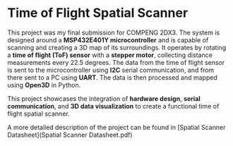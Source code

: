 # Time of Flight Spatial Scanner

This project was my final submission for COMPENG 2DX3. The system is designed around a **MSP432E401Y microcontroller** and is capable of scanning and creating a 3D map of its surroundings. It operates by rotating a **time of flight (ToF) sensor** with a **stepper motor**, collecting distance measurements every 22.5 degrees. The data from the time of flight sensor is sent to the microcontroller using **I2C** serial communication, and from there sent to a PC using **UART**. The data is then processed and mapped using **Open3D** in Python. 

This project showcases the integration of **hardware design**, **serial communication**, and **3D data visualization** to create a functional time of flight spatial scanner. 

A more detailed description of the project can be found in [Spatial Scanner Datasheet](Spatial Scanner Datasheet.pdf)
